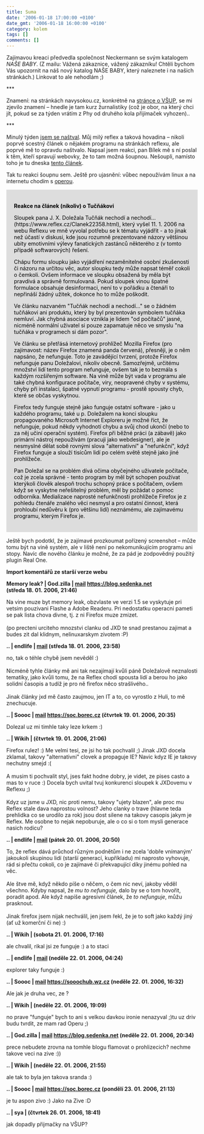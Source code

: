 ```yaml
---
title: Suma
date: '2006-01-18 17:00:00 +0100'
date_gmt: '2006-01-18 16:00:00 +0100'
category: kolem
tags: []
comments: []
---
```

<p>Zajímavou kreaci předvedla společnost Neckermann se svým katalogem <em>NAŠE BABY</em>. (Z mailu:
Vážená zákaznice, vážený zákazníku! Chtěli bychom Vás upozornit na náš nový katalog NAŠE BABY,
který naleznete i na našich stránkách.) Linkovat to ale nehodlám ;)</p>
<p>***</p>
<p>Znamení: na stránkách navysokou.cz, konkrétně na
<a href="https://prijimacky.navysokou.cz/vysoke-skoly/vysoka_skola_umelecko-prumyslova_v_praze.php">stránce o
VŠUP</a>, se mi zjevilo znamení &ndash; hnedle je tam kurz žurnalistiky (což je obor, na který
chci jít, pokud se za týden vrátím z Phy od druhého kola přijímaček vyhozen)..</p>
<p>***</p>
<p>Minulý týden <a href="https://www.reflex.cz/Clanek22358.html">jsem se naštval</a>.
Můj milý reflex a taková hovadina &ndash; nikoli poprvé scestný článek o nějakém programu
na stránkách reflexu, ale poprvé mě to opravdu
naštvalo. Napsal jsem reakci, pan Bílek mě s ní poslal k těm, kteří spravují
webovky, že to tam možná šoupnou. Nešoupli, namísto toho je tu dneska
<a href="https://www.reflex.cz/Clanek22439.html">tento článek</a>.</p>
<p>Tak tu reakci šoupnu sem. Ještě pro ujasnění: vůbec nepoužívám linux a
na internetu chodím s <a href="https://www.opera.com">operou</a>.</p>
<div style="padding: 20px; background-color: #ddd; color: black;">
<p><strong>Reakce na článek (nikoliv) o Tučňákovi</strong></p>
<p>Sloupek pana J. X. Doležala Tučňák nechodí a nechodí…
(https://www.reflex.cz/Clanek22358.html), který vyšel 11. 1. 2006 na webu
Reflexu ve mně vyvolal potřebu se k tématu vyjádřit - a to jinak než účastí v
diskusi, kde jsou rozumně prezentované názory většinou ubity emotivními výlevy
fanatických zastánců některého z (v tomto případě softwarových) řešení.</p>
<p>Chápu formu sloupku jako vyjádření nezaměnitelné osobní zkušenosti či názoru
na určitou věc, autor sloupku tedy může napsat téměř cokoli o čemkoli. Ovšem
informace ve sloupku obsažená by měla být pravdivá a správně formulovaná. Pokud
sloupek vinou špatné formulace obsahuje desinformaci, není to v pořádku a
čtenáři to nepřináší žádný užitek, dokonce ho to může poškodit.</p>
<p>Ve článku nazvaném "Tučňák nechodí a nechodí…" se o žádném tučňákovi ani
produktu, který by byl prezentován symbolem tučňáka nemluví. Jak chybná
asociace vznikla je lidem "od počítačů" jasné, nicméně normální uživatel si
pouze zapamatuje něco ve smyslu "na tučňáka v programech si dám pozor".</p>
<p>Ve článku se přetřásá internetový prohlížeč Mozilla Firefox (pro zajímavost:
název Firefox znamená panda červená), přesněji, je o něm napsáno, že nefunguje.
Toto je zavádějící tvrzení, protože Firefox nefunguje panu Doležalovi, nikoliv
obecně. Samozřejmě, určitému množství lidí tento program nefunguje, ovšem tak
je to bezmála s každým rozšířeným software. Na vině může být vada v programu
ale také chybná konfigurace počítače, viry, neopravené chyby v systému, chyby
při instalaci, špatné vypnutí programu - prostě spousty chyb, které se občas
vyskytnou.</p>
<p>Firefox tedy funguje stejně jako funguje ostatní software - jako u každého
programu, také u p. Doležalem na konci sloupku propagovaného Microsoft Internet
Exploreru je možné říct, že nefunguje, pokud někdy vyhodnotí chybu a svůj chod
ukončí (nebo to za něj učiní operační systém). Firefox při běžné práci (a
zábavě) jako primární nástroj nepoužívám (pracuji jako webdesigner), ale je
nesmyslné dělat sobě rovnými slova "alternativní" a "nefunkční", když Firefox
funguje a slouží tisícům lidí po celém světě stejně jako jiné prohlížeče.</p>
<p>Pan Doležal se na problém dívá očima obyčejného uživatele počítače, což je
zcela správné - tento program by měl být schopen používat kterýkoli člověk
alespoň trochu schopný práce s počítačem, ovšem když se vyskytne neřešitelný
problém, měl by požádat o pomoc odborníka. Medializace naprosté nefunkčnosti
prohlížeče Firefox je z pohledu čtenáře znalého věci nesmysl a pro ostatní
činnost, která prohloubí nedůvěru k (pro většinu lidí) neznámému, ale
zajímavému programu, kterým Firefox je.</p>
</div>
<p>Ještě bych podotkl, že je zajímavé prozkoumat pořízený screenshot &ndash;
může tomu být na vině systém, ale v liště není po nekomunikujícím programu ani
stopy. Navíc dle nového článku je možné, že za pád je zodpovědný
použitý plugin Real One.</p>
<div class="import-komentaru">
<p><strong>Import komentářů ze starší verze webu</strong></p>
<div class="comment">
<p style="font-weight:bold"><span class="compredmet">Memory leak?</span> | <span class="comname">God.zilla</span> |  <a href="mailto:jaroslav@sedenka.cz">mail</a>  <a href="https://blog.sedenka.net">https://blog.sedenka.net</a> (středa&nbsp;18.&nbsp;01.&nbsp;2006,&nbsp;21:46)</p>
<p>Na vine muze byt memory leak, obzvlaste ve verzi 1.5 se vyskytuje pri vetsim pouzivani Flashe a Adobe Readeru. Pri nedostatku operacni pameti se pak lista chova divne, tj. z ni Firefox muze zmizet. <br>  <br> (po precteni urciteho mnozstvi clanku od JXD te snad prestanou zajimat a budes zit dal klidnym, nelinuxarskym zivotem :P) </p>
</div>
<div class="comment">
<p style="font-weight:bold"><span class="compredmet">..</span> | <span class="comname">endlife</span> |  <a href="mailto:jan.martinek@post.cz">mail</a> (středa&nbsp;18.&nbsp;01.&nbsp;2006,&nbsp;23:58)</p>
<p>no, tak o téhle chybě jsem nevěděl :)  <br>  <br> Nicméně tyhle články mě ani tak nezajímají kvůli páně Doležalově neznalosti tematiky, jako kvůli tomu, že na Reflex chodí spousta lidí a berou ho jako solidní časopis a tudíž je pro ně firefox něco strašlivého.. <br>  <br> Jinak články jxd mě často zaujmou, jen IT a to, co vyrostlo z Huli, to mě znechucuje. </p>
</div>
<div class="comment">
<p style="font-weight:bold"><span class="compredmet">..</span> | <span class="comname">Soooc</span> |  <a href="mailto:xsoc@post.cz">mail</a>  <a href="https://soc.borec.cz">https://soc.borec.cz</a> (čtvrtek&nbsp;19.&nbsp;01.&nbsp;2006,&nbsp;20:35)</p>
<p>Dolezal uz mi timhle taky leze krkem :) </p>
</div>
<div class="comment">
<p style="font-weight:bold"><span class="compredmet">..</span> | <span class="comname">Wikih</span> | (čtvrtek&nbsp;19.&nbsp;01.&nbsp;2006,&nbsp;21:06)</p>
<p>Firefox rulez! :) Me velmi tesi, ze jsi ho tak pochvalil ;) Jinak JXD docela zklamal, takovy &quot;alternativni&quot; clovek a propaguje IE? Navic kdyz IE je takovy nechutny smejd :( <br>  <br> A musim ti pochvalit styl, jses fakt hodne dobry, je videt, ze pises casto a mas to v ruce :) Docela bych uvital tvuj konkurenci sloupek k JXDovemu v Reflexu ;) <br>  <br> Kdyz uz jsme u JXD, nic proti nemu, takovy &quot;ujety blazen&quot;, ale proc mu Reflex stale dava naprostou volnost? Jeho clanky o trave (hlavne teda prehlidka co se urodilo za rok) jsou dost silene na takovy casopis jakym je Reflex. Me osobne to nejak nepoburuje, ale o co si o tom mysli generace nasich rodicu? </p>
</div>
<div class="comment">
<p style="font-weight:bold"><span class="compredmet">..</span> | <span class="comname">endlife</span> |  <a href="mailto:jan.martinek@post.cz">mail</a> (pátek&nbsp;20.&nbsp;01.&nbsp;2006,&nbsp;20:50)</p>
<p>To, že reflex dává průchod různým podnětům i ne zcela 'dobře vnímaným' jakoukoli skupinou lidí (starší generací, kupříkladu) mi naprosto vyhovuje, rád si přečtu cokoli, co je zajímavé či překvapující díky jinému pohled na věc. <br>  <br> Ale štve mě, když někdo píše o něčem, o čem nic neví, jakoby věděl všechno. Kdyby napsal, že <em>mu to nefunguje,</em> dalo by se o tom hovořit, poradit apod. Ale když napíše agresivní článek, že <em>to nefunguje</em>, můžu prasknout. <br>  <br> Jinak firefox jsem nijak nechválil, jen jsem řekl, že je to soft jako každý jiný (ať už komerční či ne) :) </p>
</div>
<div class="comment">
<p style="font-weight:bold"><span class="compredmet">..</span> | <span class="comname">Wikih</span> | (sobota&nbsp;21.&nbsp;01.&nbsp;2006,&nbsp;17:16)</p>
<p>ale chvalil, rikal jsi ze funguje :) a to staci </p>
</div>
<div class="comment">
<p style="font-weight:bold"><span class="compredmet">..</span> | <span class="comname">endlife</span> |  <a href="mailto:jan.martinek@post.cz">mail</a> (neděle&nbsp;22.&nbsp;01.&nbsp;2006,&nbsp;04:24)</p>
<p>explorer taky funguje :) </p>
</div>
<div class="comment">
<p style="font-weight:bold"><span class="compredmet">..</span> | <span class="comname">Soooc</span> |  <a href="mailto:xsoc@post.cz">mail</a>  <a href="https://sooochub.wz.cz">https://sooochub.wz.cz</a> (neděle&nbsp;22.&nbsp;01.&nbsp;2006,&nbsp;16:32)</p>
<p>Ale jak je druha vec, ze ? </p>
</div>
<div class="comment">
<p style="font-weight:bold"><span class="compredmet">..</span> | <span class="comname">Wikih</span> | (neděle&nbsp;22.&nbsp;01.&nbsp;2006,&nbsp;19:09)</p>
<p>no prave &quot;funguje&quot; bych to ani s velkou davkou ironie nenazyval ;)tu uz driv budu tvrdit, ze mam rad Operu ;) </p>
</div>
<div class="comment">
<p style="font-weight:bold"><span class="compredmet">..</span> | <span class="comname">God.zilla</span> |  <a href="mailto:jaroslav@sedenka.cz">mail</a>  <a href="https://blog.sedenka.net">https://blog.sedenka.net</a> (neděle&nbsp;22.&nbsp;01.&nbsp;2006,&nbsp;20:34)</p>
<p>prece nebudete zrovna na tomhle blogu flamovat o prohlizecich? nechme takove veci na zive :)) </p>
</div>
<div class="comment">
<p style="font-weight:bold"><span class="compredmet">..</span> | <span class="comname">Wikih</span> | (neděle&nbsp;22.&nbsp;01.&nbsp;2006,&nbsp;21:55)</p>
<p>ale tak to byla jen takova sranda :) </p>
</div>
<div class="comment">
<p style="font-weight:bold"><span class="compredmet">..</span> | <span class="comname">Soooc</span> |  <a href="mailto:xsoc@post.cz">mail</a>  <a href="https://soc.borec.cz">https://soc.borec.cz</a> (pondělí&nbsp;23.&nbsp;01.&nbsp;2006,&nbsp;21:13)</p>
<p>je tu aspon zivo :) Jako na Zive :D </p>
</div>
<div class="comment">
<p style="font-weight:bold"><span class="compredmet">..</span> | <span class="comname">sya</span> | (čtvrtek&nbsp;26.&nbsp;01.&nbsp;2006,&nbsp;18:41)</p>
<p>jak dopadly přijmačky na VŠUP? </p>
</div>
</div>
